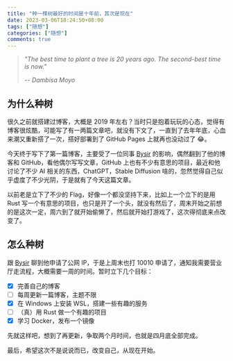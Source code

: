 ```yaml
---
title: "种一棵树最好的时间是十年前，其次是现在"
date: 2023-03-06T18:24:50+08:00
tags: ["随想"]
categories: ["随想"]
comments: true
---
```


> _"The best time to plant a tree is 20 years ago. The second-best time is now."_
>
> _-- Dambisa Moyo_

## 为什么种树

很久之前就搭建过博客，大概是 2019 年左右？当时只是抱着玩玩的心态，觉得有博客很炫酷，可能写了有一两篇文章吧，就没有下文了，一直到了去年年底，心血来潮又重新搭了一次，搭好部署到了 GitHub Pages 上就再也没动过了 😂。

今天终于写下了第一篇博客，主要受了一位同事 [Bysir](https://blog.bysir.top/) 的影响，偶然翻到了他的博客和 GitHub，看他偶尔写写文章，GitHub 上也有不少有意思的项目，最近和他讨论了不少 AI 相关的东西，ChatGPT，Stable Diffusion 啥的，忽然觉得自己似乎虚度了不少光阴，于是就有了今天这篇文章。

以前老是立下了不少的 Flag，好像一个都没坚持下来，比如上一个立下的是用 Rust 写一个有意思的项目，也只是开了一个头，就没有然后了，周末开始之前想的是这次一定，周六到了就开始偷懒了，然后就开始打游戏了，这次得彻底来点改变了。

## 怎么种树

跟 [Bysir](https://blog.bysir.top/) 聊到他申请了公网 IP，于是上周末也打 10010 申请了，通知我需要营业厅走流程，大概需要一周的时间。暂时立下几个目标：

- [x] 完善自己的博客
- [ ] 每周更新一篇博客，主题不限
- [x] 在 Windows 上安装 WSL，搭建一些有趣的服务
- [ ] （真）用 Rust 做一个有趣的项目
- [x] 学习 Docker，发布一个镜像

先就这样吧，想到了再更新，争取两个月时间，也就是四月底全部完成。

最后，希望这次不是说说而已，改变自己，从现在开始。
